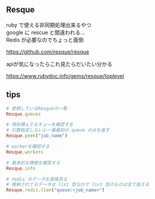 Resque
---

ruby で使える非同期処理出来るやつ  
google に rescue と間違われる…  
Redis が必要なのでちょっと面倒

https://github.com/resque/resque

apiが気になったらこれ見たらだいたい分かる

https://www.rubydoc.info/gems/resque/toplevel

## tips

```ruby
# 登録しているResqueの一覧
Resque.queues

# 現在積んでるキューを確認する
# 引数指定しないと一番最初の queue のみを返す
Resque.peek("job_name")

# workerを確認する
Resque.workers

# 基本的な情報を確認する
Resque.info

# redis のデータを直接見る
# 格納されてるデータは list 型なので list 型のものは全て扱える
Resque.redis.llen("queue:<job_name>")
```
